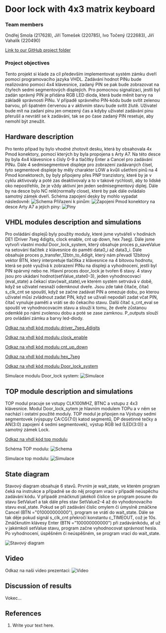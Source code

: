 # Door lock with 4x3 matrix keyboard

### Team members
Ondřej Smola (217628), Jiří Tomešek (220785), Ivo Točený (222683), Jiří Vahalík (220490)

[Link to our GitHub project folder]( https://github.com/xtomes07/DE1_projekt)

### Project objectives

Tento projekt si klade za cíl především implementovat systém zámku dveří pomocí programovacího jazyka VHDL. Zadávání hodnot PINu bude realizováno pomocí 4x4 klávesnice, zadaný 
PIN se pak bude zobrazovat na čtyřech sedmi segmentových displejích. Pro pomocnou signalizaci, jestli byl zadán správný PIN je přidána RGB LED dioda, která bude měnit barvy na 
základě správnosti PINu. V případě správného PIN-kódu bude svítit zelenou barvou, při špatném červenou a v aktivním stavu bude svítit žlutě. Uživatel bude mít na zadaní pinu jen 
omezený čas a kdyby uživatel zadávání pinu přerušil a nevrátil se k zadávání, tak se po čase zadaný PIN resetuje, 
aby nemohl být zneužit.

## Hardware description

Pro tento případ by bylo vhodné zhotovit desku, která by obsahovala 4x Pmod konektory, pomocí kterých by byla propojena s Arty A7. Na této desce by byla 4x4 klávesnice s čísly 
0-9 a tlačítky Enter a Cancel pro zadávání PINu. Dále 4 sedmisegmentové displeje pro zobrazení zadávaných čísel, tyto segmentové displeje by měly charakter LOW a kvůli ušetření 
pinů na 4 Pmod konektorech, by byly připojeny přes PNP tranzistory, které by je v cyklu aktivovaly a poté zas deaktivovaly a to v takové rychlosti, aby to lidské oko 
nepostřehlo, že je vždy aktivní jen jeden sedmisegmentový diplej. Dále by na desce bylo NC relé(normally close), které by pak dále ovládalo samotný zámek dveří. Schéma zapojení 
desky by mohlo vypadat následovně:
![Schema]( https://github.com/xtomes07/DE1_projekt/blob/main/Deska_schem.jpg)
Přiřazení k pinům:
![Zapojeni]( https://github.com/xtomes07/DE1_projekt/blob/main/ZAPOJENI.png)
Pmod konektory na desce Arty A7 a jejich piny:
![Piny]( https://github.com/xtomes07/DE1_projekt/blob/main/piny_na_arty.PNG)

## VHDL modules description and simulations
Pro ovládání displejů byly použity moduly, které jsme vytvářeli v hodinách DE1 (Driver 7seg 4digits, clock enable, cnt up down, hex 7seg). Dále jsme vytvoři vlastní modul 
Door_lock_system, který obsahuje proces p_saveValue na setování tlačítek z klávesnice do pamětí data0_i až data3_i. Dále obsahuje proces p_transfer_12btn_to_4digit, který nám 
převadí 12bitový vektor BTN, který interpretuje tlačítka z klávesnice na 4 bitovou hodnotu, která se poté využívá k zobrazení PINu na displeji a vyhodnocení, jestli byl PIN 
spárvný nebo ne. Hlavní proces door_lock je tvořen 6 stavy. 4 stavy jsou pro ukádaní hodnot(setValue_state0-3), jeden vyhodnocovací (eval_state) a čekací stav(wait_state),ve 
kterém systém setrvává v době, když se uživatel nesnaží odemknout dveře. Jsou zde také čítače, čítač s_clk_cnt se spouští, když se začne zadávat PIN a omezuje dobu, po kterou 
uživatel můsí zvládnout zadat PIN, když se uživali nepodaří zadat včat PIN, čítač vynuluje paměti a vrátí se do čekacího stavu. Další čítač s_cnt_eval se spouští ve 
vyhodnocovacím stavu a slouží k tomu, že dveře zůstanou odemklé po námi zvolenou dobu a poté se zase zamknou. P_outputs slouží pro ovládání zámku a barvy led-diody.

[Odkaz na vhdl kód modulu driver_7seg_4digits]( https://github.com/xtomes07/DE1_projekt/blob/main/Projekt/Projekt.srcs/sources_1/new/river_7seg_4digits.vhd)

[Odkaz na vhdl kód modulu clock_enable]( https://github.com/xtomes07/DE1_projekt/blob/main/Projekt/Projekt.srcs/sources_1/new/clock_enable.vhd)

[Odkaz na vhdl kód modulu cnt_up_down]( https://github.com/xtomes07/DE1_projekt/blob/main/Projekt/Projekt.srcs/sources_1/new/cnt_up_down.vhd)

[Odkaz na vhdl kód modulu hex_7seg]( https://github.com/xtomes07/DE1_projekt/blob/main/Projekt/Projekt.srcs/sources_1/new/hex_7seg.vhd)

[Odkaz na vhdl kód modulu Door_lock_system]( https://github.com/xtomes07/DE1_projekt/blob/main/Projekt/Projekt.srcs/sources_1/new/Door_lock_system.vhd)

Simulace modulu Door_lock system:
![Simulace]( https://github.com/xtomes07/DE1_projekt/blob/main/doorlock_modul.PNG)


## TOP module description and simulations

TOP modul pracuje se vstupy CLK100MHZ, BTNC a vstupu z 4x3 klávesnice. Modul Door_lock_sytem je hlavním modulem TOPu a v něm se nachází i ostatní použité moduly. TOP modul je připojen na Výstupy sedmi segmentovek (výspupy CA:CG(7:0) katod segmentů, DP desetinné tečky a AN(3:0) zapojení 4 sedmi segmentovek), výstup RGB led (LED(3:0)) a samotný zámek Lock.

[Odkaz na vhdl kód top modulu](https://github.com/xtomes07/DE1_projekt/blob/main/Projekt/Projekt.srcs/sources_1/new/top.vhd)

Schéma TOP modulu:
![Schema](https://github.com/xtomes07/DE1_projekt/blob/main/top_schema.png)

Simulace top modulu:
![Simulace]( https://github.com/xtomes07/DE1_projekt/blob/main/top_simulace.PNG)

## State diagram

Stavový diagram obsahuje 6 stavů. Prvním je wait_state, ve kterém program čeká na instrukce a případně se do něj program vrací v případě neúspěchu zadávání kódu. V případě
zmáčknutí jakékoli číslice se program posune do stavu SetValue1 a tak dále přes stav SetValue2-4 až do vyhodonovacího stavu eval_state. Pokud se při zadávání číslic omylem či
úmyslně zmáčkne Cancel (BTN ="010000000000"), program se vrátí do wait_state. Dále se tak děje pokud signál s_clk_cnt překročí konstantu c_TIMEOUT, což je 10s. Zmáčknutím 
klávesy Enter (BTN ="100000000000") při zadáváníkódu, ať už v jakémkoli setValue stavu, program začne vyhodnocovat správnost hesla. Po vyhodnocení, úspěšném či neúspěšném, se 
program vrací do wait_state.

![Stavový diagram]( https://github.com/xtomes07/DE1_projekt/blob/main/state_diagram.png)

## Video

Odkaz na naši video prezentaci:
![Video]()

## Discussion of results

Vokec...

## References

   1. Write your text here.
